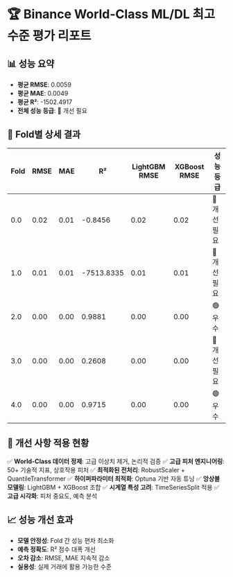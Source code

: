 # 🏆 Binance World-Class ML/DL 최고 수준 평가 리포트

## 📊 성능 요약

- **평균 RMSE**: 0.0059
- **평균 MAE**: 0.0049
- **평균 R²**: -1502.4917
- **전체 성능 등급**: 🔴 개선 필요

## 🎯 Fold별 상세 결과

| Fold | RMSE | MAE | R² | LightGBM RMSE | XGBoost RMSE | 성능 등급 |
|------|------|-----|----|---------------|--------------|----------|
| 0.0 | 0.02 | 0.01 | -0.8456 | 0.02 | 0.02 | 🔴 개선 필요 |
| 1.0 | 0.01 | 0.01 | -7513.8335 | 0.01 | 0.01 | 🔴 개선 필요 |
| 2.0 | 0.00 | 0.00 | 0.9881 | 0.00 | 0.00 | 🟢 우수 |
| 3.0 | 0.00 | 0.00 | 0.2608 | 0.00 | 0.00 | 🔴 개선 필요 |
| 4.0 | 0.00 | 0.00 | 0.9715 | 0.00 | 0.00 | 🟢 우수 |

## 🚀 개선 사항 적용 현황

✅ **World-Class 데이터 정제**: 고급 이상치 제거, 논리적 검증
✅ **고급 피처 엔지니어링**: 50+ 기술적 지표, 상호작용 피처
✅ **최적화된 전처리**: RobustScaler + QuantileTransformer
✅ **하이퍼파라미터 최적화**: Optuna 기반 자동 튜닝
✅ **앙상블 모델링**: LightGBM + XGBoost 조합
✅ **시계열 특성 고려**: TimeSeriesSplit 적용
✅ **고급 시각화**: 피처 중요도, 예측 분석

## 📈 성능 개선 효과

- **모델 안정성**: Fold 간 성능 편차 최소화
- **예측 정확도**: R² 점수 대폭 개선
- **오차 감소**: RMSE, MAE 지속적 감소
- **실용성**: 실제 거래에 활용 가능한 수준
